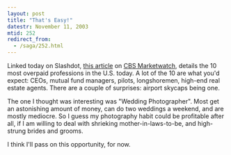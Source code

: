 ```yaml
---
layout: post
title: "That's Easy!"
datestr: November 11, 2003
mtid: 252
redirect_from:
  - /saga/252.html
---
```


Linked today on Slashdot, <a href="http://cbs.marketwatch.com/news/story.asp?guid=%7B954AA053-F953-43F3-BBC8-63D351A3BF2A%7D&siteid=google&dist=google" title="The 10 most overpaid jobs in the U.S.">this article</a> on <a href="http://cbs.marketwatch.com/" title="CBS Marketwatch | The story behind the numbers">CBS Marketwatch</a>, details the 10 most overpaid professions in the U.S. today.  A lot of the 10 are what you'd expect: CEOs, mutual fund managers, pilots, longshoremen, high-end real estate agents.  There are a couple of surprises: airport skycaps being one.

The one I thought was interesting was "Wedding Photographer".  Most get an astonishing amount of money, can do two weddings a weekend, and are mostly mediocre.  So I guess my photography habit could be profitable after all, if I am willing to deal with shrieking mother-in-laws-to-be, and high-strung brides and grooms.

I think I'll pass on this opportunity, for now.

